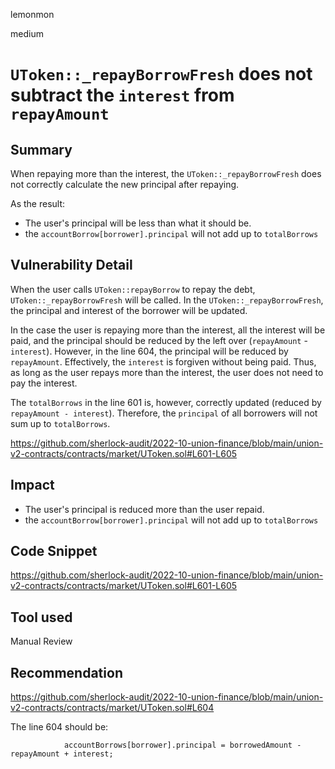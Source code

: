 lemonmon

medium

# `UToken::_repayBorrowFresh` does not subtract the `interest` from `repayAmount`

## Summary

When repaying more than the interest, the `UToken::_repayBorrowFresh` does not correctly calculate the new principal after repaying.

As the result:
  - The user's principal will be less than what it should be.
  - the `accountBorrow[borrower].principal` will not add up to `totalBorrows`

## Vulnerability Detail

When the user calls `UToken::repayBorrow` to repay the debt, `UToken::_repayBorrowFresh` will be called. In the `UToken::_repayBorrowFresh`, the principal and interest of the borrower will be updated.

In the case the user is repaying more than the interest, all the interest will be paid, and the principal should be reduced by the left over (`repayAmount` - `interest`). However, in the line 604, the principal will be  reduced by `repayAmount`. Effectively, the `interest` is forgiven without being paid. Thus, as long as the user repays more than the interest, the user does not need to pay the interest.

The `totalBorrows` in the line 601 is, however, correctly updated (reduced by `repayAmount - interest`). Therefore, the `principal` of all borrowers will not sum up to `totalBorrows`.

https://github.com/sherlock-audit/2022-10-union-finance/blob/main/union-v2-contracts/contracts/market/UToken.sol#L601-L605


## Impact

- The user's principal is reduced more than the user repaid.
- the `accountBorrow[borrower].principal` will not add up to `totalBorrows`


## Code Snippet

https://github.com/sherlock-audit/2022-10-union-finance/blob/main/union-v2-contracts/contracts/market/UToken.sol#L601-L605

## Tool used

Manual Review

## Recommendation

https://github.com/sherlock-audit/2022-10-union-finance/blob/main/union-v2-contracts/contracts/market/UToken.sol#L604

The line 604 should be:

```solidity
            accountBorrows[borrower].principal = borrowedAmount - repayAmount + interest;
```


